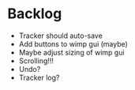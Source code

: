 # Backlog
- Tracker should auto-save
- Add buttons to wimp gui (maybe)
- Maybe adjust sizing of wimp gui
- Scrolling!!!
- Undo?
- Tracker log?